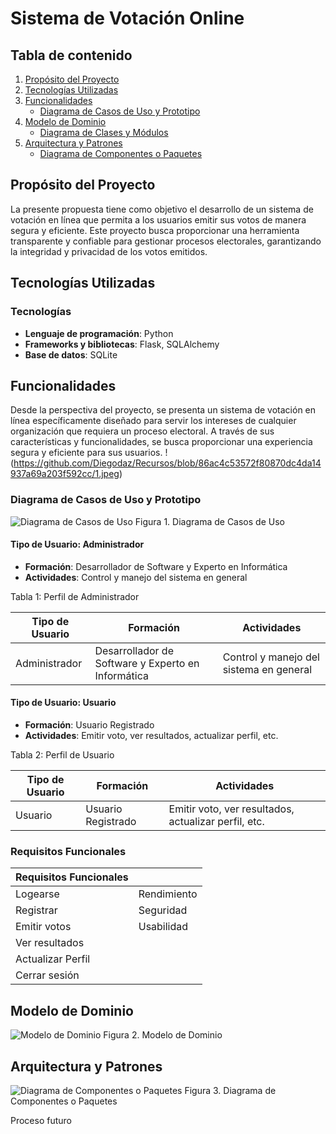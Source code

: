 # Sistema de Votación Online

## Tabla de contenido
1. [Propósito del Proyecto](#propósito-del-proyecto)
2. [Tecnologías Utilizadas](#tecnologías-utilizadas)
3. [Funcionalidades](#funcionalidades)
    - [Diagrama de Casos de Uso y Prototipo](#diagrama-de-casos-de-uso-y-prototipo)
4. [Modelo de Dominio](#modelo-de-dominio)
    - [Diagrama de Clases y Módulos](#diagrama-de-clases-y-módulos)
5. [Arquitectura y Patrones](#arquitectura-y-patrones)
    - [Diagrama de Componentes o Paquetes](#diagrama-de-componentes-o-paquetes)

## Propósito del Proyecto
La presente propuesta tiene como objetivo el desarrollo de un sistema de votación en línea que permita a los usuarios emitir sus votos de manera segura y eficiente. Este proyecto busca proporcionar una herramienta transparente y confiable para gestionar procesos electorales, garantizando la integridad y privacidad de los votos emitidos.

## Tecnologías Utilizadas
### Tecnologías
- **Lenguaje de programación**: Python
- **Frameworks y bibliotecas**: Flask, SQLAlchemy
- **Base de datos**: SQLite

## Funcionalidades
Desde la perspectiva del proyecto, se presenta un sistema de votación en línea específicamente diseñado para servir los intereses de cualquier organización que requiera un proceso electoral. A través de sus características y funcionalidades, se busca proporcionar una experiencia segura y eficiente para sus usuarios.
!(https://github.com/Diegodaz/Recursos/blob/86ac4c53572f80870dc4da14937a69a203f592cc/1.jpeg)
### Diagrama de Casos de Uso y Prototipo
![Diagrama de Casos de Uso](URL_DE_TU_IMAGEN)
Figura 1. Diagrama de Casos de Uso

#### Tipo de Usuario: Administrador
- **Formación**: Desarrollador de Software y Experto en Informática
- **Actividades**: Control y manejo del sistema en general

Tabla 1: Perfil de Administrador

| Tipo de Usuario | Formación | Actividades                       |
| --------------- | --------- | --------------------------------- |
| Administrador   | Desarrollador de Software y Experto en Informática | Control y manejo del sistema en general |

#### Tipo de Usuario: Usuario
- **Formación**: Usuario Registrado
- **Actividades**: Emitir voto, ver resultados, actualizar perfil, etc.

Tabla 2: Perfil de Usuario

| Tipo de Usuario | Formación        | Actividades                              |
| --------------- | ---------------- | ---------------------------------------- |
| Usuario         | Usuario Registrado | Emitir voto, ver resultados, actualizar perfil, etc. |

### Requisitos Funcionales

| Requisitos Funcionales |               |
| ---------------------- | ------------- |
| Logearse               | Rendimiento   |
| Registrar              | Seguridad     |
| Emitir votos           | Usabilidad    |
| Ver resultados         |               |
| Actualizar Perfil      |               |
| Cerrar sesión          |               |

## Modelo de Dominio
![Modelo de Dominio](URL_DE_TU_IMAGEN)
Figura 2. Modelo de Dominio

## Arquitectura y Patrones
![Diagrama de Componentes o Paquetes](URL_DE_TU_IMAGEN)
Figura 3. Diagrama de Componentes o Paquetes

Proceso futuro
